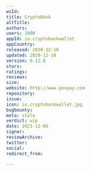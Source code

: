 ```yaml
---
wsId: 
title: CryptoBank
altTitle: 
authors: 
users: 1000
appId: io.cryptobankwallet
appCountry: 
released: 2020-12-10
updated: 2020-12-10
version: 0.12.0
stars: 
ratings: 
reviews: 
size: 
website: http://www.gexpay.com
repository: 
issue: 
icon: io.cryptobankwallet.jpg
bugbounty: 
meta: stale
verdict: wip
date: 2021-12-06
signer: 
reviewArchive: 
twitter: 
social: 
redirect_from: 

---
```



